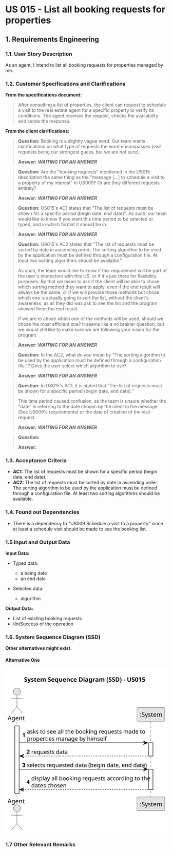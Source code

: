 # US 015 - List all booking requests for properties

## 1. Requirements Engineering


### 1.1. User Story Description


As an agent, I intend to list all booking requests for properties managed by me.



### 1.2. Customer Specifications and Clarifications 


**From the specifications document:**

>	After consulting a list of properties, the client can request to schedule a visit to the real estate agent
for a specific property to verify its conditions. The agent receives the request, checks the
availability and sends the response.


**From the client clarifications:**

> **Question:** Booking is a slightly vague word. Our team wants clarifications on what type of requests the word encompasses (visit requests being our strongest guess, but we are not sure).
>  
> **Answer:** **_WAITING FOR AN ANSWER_**


> **Question:** Are the "booking requests" mentioned in the US015 description the same thing as the "message [...] to schedule a visit to a property of my interest" in US009? Or are they different requests entirely?
>  
> **Answer:** **_WAITING FOR AN ANSWER_**


> **Question:** US015's AC1 states that "The list of requests must be shown for a specific period (begin date, end date)". As such, our team would like to know if you want this time period to be selected or typed, and in which format it should be in.
>
> **Answer:** **_WAITING FOR AN ANSWER_**


> **Question:** US015's AC2 states that "The list of requests must be sorted by date in ascending order. The sorting algorithm to be used by the application must be defined through a configuration file. At least two sorting algorithms should be available."
>
>As such, the team would like to know if this requirement will be part of the user's interaction with this US, or if it's just there for flexibility purposes. By that we mean to ask if the client will be able to chose which sorting method they want to apply, even if the end result will always be the same, or if we will provide those methods but chose which one is actually going to sort the list, without the client's awareness, as all they did was ask to see the list and the program showed them the end result.
>
>If we are to chose which one of the methods will be used, should we chose the most efficient one? It seems like a no brainer question, but we would still like to make sure we are following your vision for the program.
>
> **Answer:** **_WAITING FOR AN ANSWER_**


> **Question:** In the AC2, what do you mean by "The sorting algorithm to be used by the application must be defined through a configuration file."? Does the user select which algorithm to use?
>
> **Answer:** **_WAITING FOR AN ANSWER_**


> **Question:** In US015's AC1, it is stated that "The list of requests must be shown for a specific period (begin date, end date)."
>
>This time period caused confusion, as the team is unsure whether the "date" is referring to the date chosen by the client in the message (See US009's requirements) or the date of creation of the visit request.
>
> **Answer:** **_WAITING FOR AN ANSWER_**


> **Question:**
>
> **Answer:**


### 1.3. Acceptance Criteria


* **AC1:** The list of requests must be shown for a specific period (begin date, end date).
* **AC2:** The list of requests must be sorted by date in ascending order. The sorting algorithm to be used by the application must be defined through a configuration file. At least two sorting algorithms should be available.

### 1.4. Found out Dependencies


* There is a dependency to "US009 Schedule a visit to a property" since at least a schedule visit should be made to see the booking list.


### 1.5 Input and Output Data


**Input Data:**

* Typed data:
	* a being date 
	* an end date
	
* Selected data:
	* algorithm 


**Output Data:**

* List of existing booking requests
* (In)Success of the operation

### 1.6. System Sequence Diagram (SSD)

**Other alternatives might exist.**

#### Alternative One

![System Sequence Diagram](svg/us015-system-sequence-diagram.svg)

### 1.7 Other Relevant Remarks
